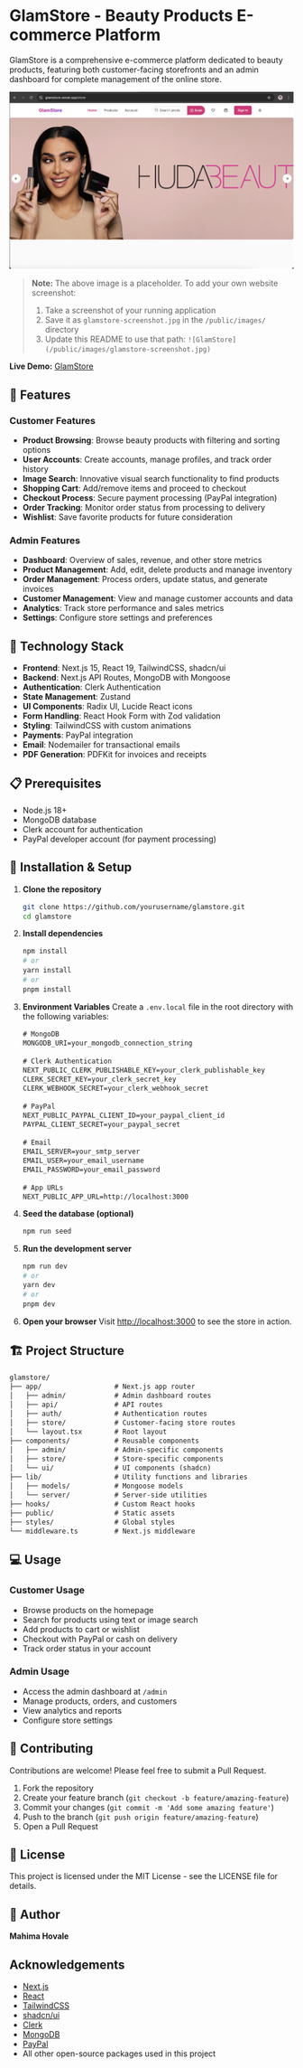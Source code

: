 # GlamStore - Beauty Products E-commerce Platform

GlamStore is a comprehensive e-commerce platform dedicated to beauty products, featuring both customer-facing storefronts and an admin dashboard for complete management of the online store.

![GlamStore](/public/homepage.png)

> **Note:** The above image is a placeholder. To add your own website screenshot:
> 1. Take a screenshot of your running application
> 2. Save it as `glamstore-screenshot.jpg` in the `/public/images/` directory
> 3. Update this README to use that path: `![GlamStore](/public/images/glamstore-screenshot.jpg)`

**Live Demo:** [GlamStore](https://glamstore.vercel.app)

## 🌟 Features

### Customer Features
- **Product Browsing**: Browse beauty products with filtering and sorting options
- **User Accounts**: Create accounts, manage profiles, and track order history
- **Image Search**: Innovative visual search functionality to find products
- **Shopping Cart**: Add/remove items and proceed to checkout
- **Checkout Process**: Secure payment processing (PayPal integration)
- **Order Tracking**: Monitor order status from processing to delivery
- **Wishlist**: Save favorite products for future consideration

### Admin Features
- **Dashboard**: Overview of sales, revenue, and other store metrics
- **Product Management**: Add, edit, delete products and manage inventory
- **Order Management**: Process orders, update status, and generate invoices
- **Customer Management**: View and manage customer accounts and data
- **Analytics**: Track store performance and sales metrics
- **Settings**: Configure store settings and preferences

## 🚀 Technology Stack

- **Frontend**: Next.js 15, React 19, TailwindCSS, shadcn/ui
- **Backend**: Next.js API Routes, MongoDB with Mongoose
- **Authentication**: Clerk Authentication
- **State Management**: Zustand
- **UI Components**: Radix UI, Lucide React icons
- **Form Handling**: React Hook Form with Zod validation
- **Styling**: TailwindCSS with custom animations
- **Payments**: PayPal integration
- **Email**: Nodemailer for transactional emails
- **PDF Generation**: PDFKit for invoices and receipts

## 📋 Prerequisites

- Node.js 18+
- MongoDB database
- Clerk account for authentication
- PayPal developer account (for payment processing)

## 🔧 Installation & Setup

1. **Clone the repository**
   ```bash
   git clone https://github.com/yourusername/glamstore.git
   cd glamstore
   ```

2. **Install dependencies**
   ```bash
   npm install
   # or
   yarn install
   # or
   pnpm install
   ```

3. **Environment Variables**
   Create a `.env.local` file in the root directory with the following variables:
   ```
   # MongoDB
   MONGODB_URI=your_mongodb_connection_string
   
   # Clerk Authentication
   NEXT_PUBLIC_CLERK_PUBLISHABLE_KEY=your_clerk_publishable_key
   CLERK_SECRET_KEY=your_clerk_secret_key
   CLERK_WEBHOOK_SECRET=your_clerk_webhook_secret
   
   # PayPal
   NEXT_PUBLIC_PAYPAL_CLIENT_ID=your_paypal_client_id
   PAYPAL_CLIENT_SECRET=your_paypal_secret
   
   # Email
   EMAIL_SERVER=your_smtp_server
   EMAIL_USER=your_email_username
   EMAIL_PASSWORD=your_email_password
   
   # App URLs
   NEXT_PUBLIC_APP_URL=http://localhost:3000
   ```

4. **Seed the database (optional)**
   ```bash
   npm run seed
   ```

5. **Run the development server**
   ```bash
   npm run dev
   # or
   yarn dev
   # or
   pnpm dev
   ```

6. **Open your browser**
   Visit [http://localhost:3000](http://localhost:3000) to see the store in action.

## 🏗️ Project Structure

```
glamstore/
├── app/                  # Next.js app router
│   ├── admin/            # Admin dashboard routes
│   ├── api/              # API routes
│   ├── auth/             # Authentication routes
│   ├── store/            # Customer-facing store routes
│   └── layout.tsx        # Root layout
├── components/           # Reusable components
│   ├── admin/            # Admin-specific components
│   ├── store/            # Store-specific components
│   └── ui/               # UI components (shadcn)
├── lib/                  # Utility functions and libraries
│   ├── models/           # Mongoose models
│   └── server/           # Server-side utilities
├── hooks/                # Custom React hooks
├── public/               # Static assets
├── styles/               # Global styles
└── middleware.ts         # Next.js middleware
```

## 💻 Usage

### Customer Usage
- Browse products on the homepage
- Search for products using text or image search
- Add products to cart or wishlist
- Checkout with PayPal or cash on delivery
- Track order status in your account

### Admin Usage
- Access the admin dashboard at `/admin`
- Manage products, orders, and customers
- View analytics and reports
- Configure store settings

## 🤝 Contributing

Contributions are welcome! Please feel free to submit a Pull Request.

1. Fork the repository
2. Create your feature branch (`git checkout -b feature/amazing-feature`)
3. Commit your changes (`git commit -m 'Add some amazing feature'`)
4. Push to the branch (`git push origin feature/amazing-feature`)
5. Open a Pull Request

## 📝 License

This project is licensed under the MIT License - see the LICENSE file for details.

## 👤 Author

**Mahima Hovale**

## Acknowledgements

- [Next.js](https://nextjs.org/)
- [React](https://reactjs.org/)
- [TailwindCSS](https://tailwindcss.com/)
- [shadcn/ui](https://ui.shadcn.com/)
- [Clerk](https://clerk.dev/)
- [MongoDB](https://www.mongodb.com/)
- [PayPal](https://developer.paypal.com/)
- All other open-source packages used in this project 